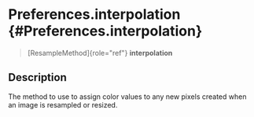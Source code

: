 Preferences.interpolation {#Preferences.interpolation}
=========================

> [ResampleMethod]{role="ref"} **interpolation**

Description
-----------

The method to use to assign color values to any new pixels created when
an image is resampled or resized.
